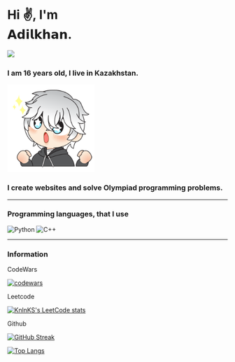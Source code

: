 <link rel='stylesheet' href='https://cdn-uicons.flaticon.com/uicons-solid-straight/css/uicons-solid-straight.css'>
<H1> Hi ✌, I'm <br> 𝗔𝗱𝗶𝗹𝗸𝗵𝗮𝗻.</H1>

![](https://komarev.com/ghpvc/?username=adilkhanalimberdi)

<h3> I am 16 years old, I live in Kazakhstan. </h3> 
<img src='assets/anime-sticker.png' width='200px'>
<h3>I create websites and solve Olympiad programming problems.</h3>
<hr>
<h3>Programming languages, that I use</h3>

![Python](https://img.shields.io/badge/python-3670A0?style=for-the-badge&logo=python&logoColor=ffdd54)
![C++](https://img.shields.io/badge/c++-%2300599C.svg?style=for-the-badge&logo=c%2B%2B&logoColor=white)

<hr>

<h3> Information </h3>

CodeWars

[![codewars](https://www.codewars.com/users/adilkhanalimberdi/badges/large)](https://www.codewars.com/users/adilkhanalimberdi)

Leetcode

[![KnlnKS's LeetCode stats](https://leetcode-stats-six.vercel.app/api?username=adilkhanalimberdi)](https://github.com/adilkhanalimberdi/leetcode-stats)

Github

[![GitHub Streak](https://github-readme-streak-stats.herokuapp.com/?user=DenverCoder1)](https://git.io/streak-stats)

[![Top Langs](https://github-readme-stats.vercel.app/api/top-langs/?username=adilkhanalimberdi)](https://github.com/adilkhanalimberdi/github-readme-stats)
